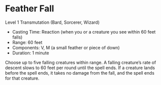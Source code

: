 # Feather Fall
Level 1 Transmutation (Bard, Sorcerer, Wizard)

- Casting Time: Reaction (when you or a creature you see within 60 feet falls)
- Range: 60 feet
- Components: V, M (a small feather or piece of down)
- Duration: 1 minute

Choose up to five falling creatures within range. A falling creature’s rate of descent slows to 60 feet per round until the spell ends. If a creature lands before the spell ends, it takes no damage from the fall, and the spell ends for that creature.
